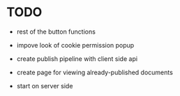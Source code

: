 # TODO

- rest of the button functions
- impove look of cookie permission popup

- create publish pipeline with client side api
- create page for viewing already-published documents
- start on server side